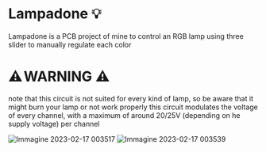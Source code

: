 # Lampadone 💡 
 Lampadone is a PCB project of mine to control an RGB lamp using three slider to manually regulate each color 
 
 # ⚠️ WARNING ⚠️ 
 note that this circuit is not suited for every kind of lamp, so be aware that it might burn your lamp or not work properly
 this circuit modulates the voltage of every channel, with a maximum of around 20/25V (depending on he supply voltage) per channel

![Immagine 2023-02-17 003517](https://user-images.githubusercontent.com/102879259/219512049-724110ba-a84c-42fc-b623-3ec0fec56d62.png)
![Immagine 2023-02-17 003539](https://user-images.githubusercontent.com/102879259/219512051-03d784eb-2b77-49c5-9234-002c158f610b.png)
